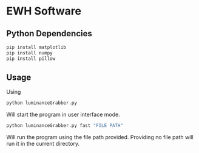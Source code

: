 # EWH Software

## Python Dependencies

```sh
pip install matplotlib
pip install numpy 
pip install pillow
```

## Usage
Using 
```sh
python luminanceGrabber.py
```
Will start the program in user interface mode.
 
```sh
python luminanceGrabber.py fast "FILE PATH"
```
Will run the program using the file path provided. Providing no file path will run it in the current directory.
